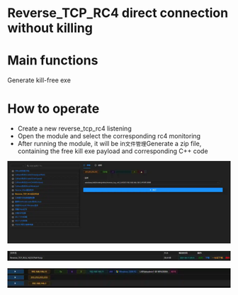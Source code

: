 # Reverse_TCP_RC4 direct connection without killing

# Main functions

Generate kill-free exe

# How to operate

+ Create a new reverse_tcp_rc4 listening
+ Open the module and select the corresponding rc4 monitoring
+ After running the module, it will be in`文件管理`Generate a zip file, containing the free kill exe payload and corresponding C++ code

![1623376414844-3a611553-061f-4b4c-89d5-2e9612c6ef3f.webp](./img/Z_tmfEWtsILG6xWq/1623376414844-3a611553-061f-4b4c-89d5-2e9612c6ef3f-228433.webp)

![1623376431206-32e08d73-8823-47c3-9db5-b7bc97f084aa.webp](./img/Z_tmfEWtsILG6xWq/1623376431206-32e08d73-8823-47c3-9db5-b7bc97f084aa-492394.webp)

![1623376477346-766b8e41-82cd-4934-afec-abf6ba3d4347.webp](./img/Z_tmfEWtsILG6xWq/1623376477346-766b8e41-82cd-4934-afec-abf6ba3d4347-562982.webp)



